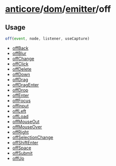 # [anticore](../../../../../#reference)/[dom](../../#reference)/[emitter](../#reference)/<a name="reference">off</a>

## Usage

```js
off(event, node, listener, useCapture)
```

* [offBack](./offBack/#reference)
* [offBlur](./offBlur/#reference)
* [offChange](./offChange/#reference)
* [offClick](./offClick/#reference)
* [offDelete](./offDelete/#reference)
* [offDown](./offDown/#reference)
* [offDrag](./offDrag/#reference)
* [offDragEnter](./offDragEnter/#reference)
* [offDrop](./offDrop/#reference)
* [offEnter](./offEnter/#reference)
* [offFocus](./offFocus/#reference)
* [offInput](./offInput/#reference)
* [offLeft](./offLeft/#reference)
* [offLoad](./offLoad/#reference)
* [offMouseOut](./offMouseOut/#reference)
* [offMouseOver](./offMouseOver/#reference)
* [offRight](./offRight/#reference)
* [offSelectionChange](./offSelectionChange/#reference)
* [offShiftEnter](./offShiftEnter/#reference)
* [offSpace](./offSpace/#reference)
* [offSubmit](./offSubmit/#reference)
* [offUp](./offUp/#reference)